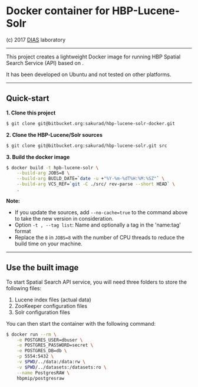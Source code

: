 # Docker container for HBP-Lucene-Solr #

(c) 2017 [DIAS](https://dias.epfl.ch/BrainDB) laboratory

---

This project creates a lightweight Docker image for running HBP Spatial Search Service (API) based on .

It has been developed on Ubuntu and not tested on other platforms.

---

## Quick-start ##

**1. Clone this project**  
```sh
$ git clone git@bitbucket.org:sakurad/hbp-lucene-solr-docker.git
```

**2. Clone the HBP-Lucene/Solr sources**  
```sh
$ git clone git@bitbucket.org:sakurad/hbp-lucene-solr.git src
```  

**3. Build the docker image**  
```sh
$ docker build -t hpb-lucene-solr \
    --build-arg JOBS=8 \
    --build-arg BUILD_DATE=`date -u +"%Y-%m-%dT%H:%M:%SZ"` \
    --build-arg VCS_REF=`git -C ./src/ rev-parse --short HEAD` \
    .
```

**Note:**

* If you update the sources, add `--no-cache=true` to the command above to take the new version in consideration.
* Option `-t , --tag list`: Name and optionally a tag in the 'name:tag' format
* Replace the `8` in `JOBS=8` with the number of CPU threads to reduce the build time on your machine.

---

## Use the built image ##

To start Spatial Search API service, you will need three folders to store the following files:

1. Lucene index files (actual data)
2. ZooKeeper configuration files
3. Solr configuration files

You can then start the container with the following command:
```sh
$ docker run --rm \
    -e POSTGRES_USER=dbuser \
    -e POSTGRES_PASSWORD=secret \
    -e POSTGRES_DB=db \
    -p 5554:5432 \
    -v $PWD/../data:/data:rw \
    -v $PWD/../datasets:/datasets:ro \
    --name PostgresRAW \
    hbpmip/postgresraw
```
